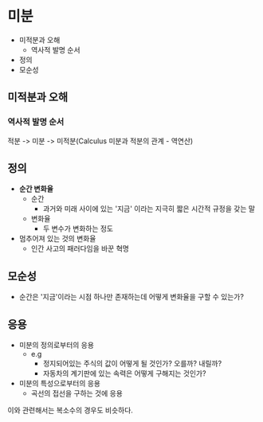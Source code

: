 # 미분

- 미적분과 오해
  - 역사적 발명 순서
- 정의
- 모순성

## 미적분과 오해

### 역사적 발명 순서

적분 -> 미분 -> 미적분(Calculus 미분과 적분의 관계 - 역연산)

## 정의

- **순간 변화율**
  - 순간
    - 과거와 미래 사이에 있는 '지금' 이라는 지극히 짧은 시간적 규정을 갖는 말
  - 변화율
    - 두 변수가 변화하는 정도
- 멈추어져 있는 것의 변화율
  - 인간 사고의 패러다임을 바꾼 혁명

## 모순성

- 순간은 '지금'이라는 시점 하나만 존재하는데 어떻게 변화율을 구할 수 있는가?

## 응용

- 미분의 정의로부터의 응용
  - e.g
    - 정지되어있는 주식의 값이 어떻게 될 것인가? 오를까? 내릴까?
    - 자동차의 계기판에 있는 속력은 어떻게 구해지는 것인가?
- 미분의 특성으로부터의 응용
  - 곡선의 접선을 구하는 것에 응용

이와 관련해서는 복소수의 경우도 비슷하다.
